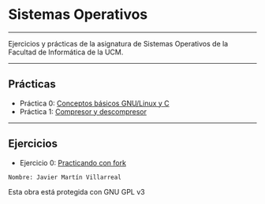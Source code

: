 <!--
Autor: Javier Martín Villarreal
-->

# Sistemas Operativos
---

Ejercicios y prácticas de la asignatura de Sistemas Operativos de la Facultad de Informática de la UCM.

---
## Prácticas

- Práctica 0: [Conceptos básicos GNU/Linux y C](/practicas/p0)
- Práctica 1: [Compresor y descompresor](/practicas/p1)

---
## Ejercicios

- Ejercicio 0: [Practicando con fork](/ejercicios/e1)
~~~~
Nombre: Javier Martín Villarreal

~~~~

Esta obra está protegida con GNU GPL v3